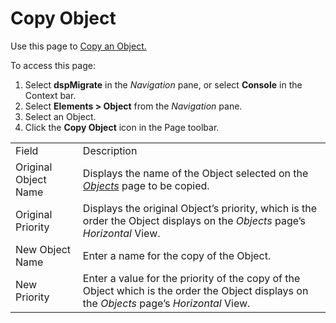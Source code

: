 # Copy Object

<div class="use">

Use this page to [Copy an Object.](../Use_Cases/Copy_Elements.htm#Copy3)

</div>

To access this page:

1.  Select <span style="font-weight: bold;">dspMigrate</span> in the
    <span style="font-style: italic;">Navigation</span> pane, or select
    <span style="font-weight: bold;">Console</span> in the Context bar.
2.  Select <span style="font-weight: bold;">Elements \> Object</span>
    from the <span style="font-style: italic;">Navigation</span> pane.
3.  Select an Object.
4.  Click the <span style="font-weight: bold;">Copy Object</span> icon
    in the Page
toolbar.

|                      |                                                                                                                                            |
| -------------------- | ------------------------------------------------------------------------------------------------------------------------------------------ |
| Field                | Description                                                                                                                                |
| Original Object Name | Displays the name of the Object selected on the *[Objects](Objects_H.htm)* page to be copied.                                              |
| Original Priority    | Displays the original Object’s priority, which is the order the Object displays on the *Objects* page’s *Horizontal* View.                 |
| New Object Name      | Enter a name for the copy of the Object.                                                                                                   |
| New Priority         | Enter a value for the priority of the copy of the Object which is the order the Object displays on the *Objects* page’s *Horizontal* View. |
